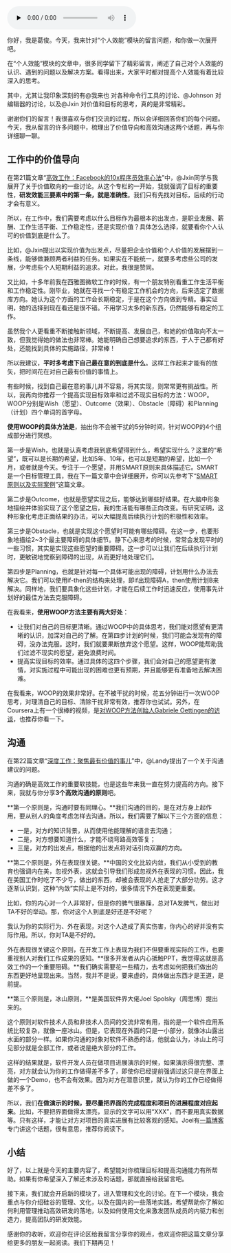 <audio id="audio" title="30 | 答疑篇：关于价值导向和沟通" controls="" preload="none"><source id="mp3" src="https://static001.geekbang.org/resource/audio/2b/1d/2b979dff7ac74c92c0b4fd160b488c1d.mp3"></audio>

你好，我是葛俊。今天，我来针对“个人效能”模块的留言问题，和你做一次展开吧。

在“个人效能”模块的文章中，很多同学留下了精彩留言，阐述了自己对个人效能的认识、遇到的问题以及解决方案。看得出来，大家平时都对提高个人效能有着比较深入的思考。

其中，尤其让我印象深刻的有@我来也 对各种命令行工具的讨论、@Johnson 对编辑器的讨论，以及@Jxin 对价值和目标的思考，真的是非常精彩。

谢谢你们的留言！我很喜欢与你们交流的过程，所以会详细回答你们的每个问题。今天，我从留言的许多问题中，梳理出了价值导向和高效沟通这两个话题，再与你详细聊一聊。

## 工作中的价值导向

在第21篇文章“[高效工作：Facebook的10x程序员效率心法](https://time.geekbang.org/column/article/148170)”中，@Jxin同学与我展开了关于价值取向的一些讨论。从这个专栏的一开始，我就强调了目标的重要性，**研发效能三要素中的第一条，就是准确性**。我们只有先找对目标，后续的行动才会有意义。

所以，在工作中，我们需要考虑以什么目标作为最根本的出发点，是职业发展、薪酬、工作生活平衡、工作稳定性，还是实现价值？具体怎么选择，就要看你个人认可的价值到底是什么了。

比如，@Jxin提出以实现价值为出发点，尽量把企业价值和个人价值的发展摆到一条线，能够做兼顾两者利益的任务。如果实在不能统一，就要多考虑些公司的发展，少考虑些个人短期利益的追求。对此，我很是赞同。

又比如，十多年前我在西雅图微软工作的时候，有一个朋友特别看重工作生活平衡和工作稳定性。刚毕业，她就在寻找一个有稳定工作机会的方向，后来选定了数据库方向。她认为这个方面的工作会长期稳定，于是在这个方向做到专精。事实证明，她的选择到现在看还是很不错。不用学习太多的新东西，仍然能够有稳定的工作。

虽然我个人更看重不断接触新领域，不断提高、发展自己，和她的价值取向不太一致，但我觉得她的做法也非常棒。她能明确自己想要追求的东西，于人于己都有好处，还能找到具体的实施路径，非常棒！

所以我建议，**平时多考虑下自己最在意的到底是什么**。这样工作起来才能有的放矢，把时间花在对自己最有价值的事情上。

有些时候，找到自己最在意的事儿并不容易，将其实现，则常常更有挑战性。所以，我再向你推荐一个提高实现目标效率和过滤不现实目标的方法：WOOP。WOOP分别是Wish（愿望）、Outcome（效果）、Obstacle（障碍）和Planning（计划）四个单词的首字母。

**使用WOOP的具体方法是**，抽出你不会被干扰的5分钟时间，针对WOOP的4个组成部分进行冥想。

第一步是Wish，也就是认真考虑我到底希望得到什么，希望实现什么？这里的“希望”，既可以是长期的希望，比如5年、10年，也可以是短期的希望，比如一个月，或者就是今天。专注于一个愿望，并用SMART原则来具体描述它。SMART是一个目标管理工具，我在下一篇文章中会详细展开，你可以先参考下“[SMART 原则以及实际案例](https://blog.csdn.net/limuzi13/article/details/52245983)”这篇文章。

第二步是Outcome，也就是愿望实现之后，能够达到哪些好结果。在大脑中形象地描绘并体验实现了这个愿望之后，我的生活能有哪些正向改变。有研究证明，这种形象化考虑正面结果的办法，可以大幅提高后续执行计划的积极性和效率。

第三步是Obstacle，也就是实现这个愿望时可能有哪些障碍。在这一步，也要形象地描绘2~3个最主要障碍的具体细节。静下心来思考的时候，常常会发现平时的一些习惯，其实是实现这些愿望的重要障碍。这一步可以让我们在后续执行计划时，更敏锐地觉察到障碍的出现，从而更好地处理它们。

第四步是Planning，也就是针对每一个具体可能出现的障碍，计划用什么办法去解决它。我们可以使用if-then的结构来处理，即if出现障碍A，then使用计划B来解决。同样地，我们要具象化这些计划，才能在后续工作时迅速反应，使用事先计划好的最佳方法去克服障碍。

在我看来，**使用WOOP方法主要有两大好处**：

- 让我们对自己的目标更清晰。通过WOOP中的具体思考，我们能对愿望有更清晰的认识，加深对自己的了解。在第四步计划的时候，我们可能会发现有的障碍，没办法克服。这时，我们就要果断放弃这个愿望。这样，WOOP能帮助我们过滤不现实的愿望，避免浪费时间。
- 提高实现目标的效率。通过具体的这四个步骤，我们会对自己的愿望更有激情，对实施过程中可能出现的困难也更有预期，并且能够更有准备地去解决困难。

在我看来，WOOP的效果非常好。在不被干扰的时候，花五分钟进行一次WOOP思考，对理清自己的目标、清除干扰非常有效，推荐你也试试。另外，在Coursera上有一个很棒的视频，是[对WOOP方法创始人Gabriele Oettingen的访谈](https://www.coursera.org/learn/the-science-of-well-being/lecture/idieS/interview-with-gabriele-oettingen)，也推荐你看一下。

## 沟通

在第22篇文章“[深度工作：聚焦最有价值的事儿](https://time.geekbang.org/column/article/149479)”中，@Landy提出了一个关于沟通建议的问题。

沟通的确是高效工作的重要软技能，也是这些年来我一直在努力提高的方向。接下来，我就与你分享**3个高效沟通的原则**吧。

**第一个原则是，沟通时要有同理心。**我们沟通的目的，是在对方身上起作用，要从别人的角度考虑怎样去沟通。所以，我们需要了解以下三个方面的信息：

- 一是，对方的知识背景，从而使用他能理解的语言去沟通；
- 二是，对方想要知道什么，才能不绕弯路高效答复；
- 三是，对方的出发点，根据他的出发点将对话引向双赢的方向。

**第二个原则是，外在表现很关键。**中国的文化比较内敛，我们从小受到的教育也强调内在美，忽视外表，这就会引导我们形成忽视外在表现的习惯。因此，我在美国工作时吃了不少亏，做出的东西，却被会表现的人抢走了大部分功劳。这才逐渐认识到，这种“内敛”实际上是不对的，很多情况下外在表现更重要。

比如，你的内心对一个人非常好，但是你的脾气很暴躁，总对TA发脾气，做出对TA不好的举动。那，你对这个人到底是好还是不好呢？

我认为你的实际行为、外在表现，对这个人造成了真实伤害，你内心的好并没有实际作用。所以，你对TA是不好的。

外在表现很关键这个原则，在开发工作上表现为我们不但要重视实际的工作，也要重视别人对我们工作成果的感知。**很多开发者从内心抵触PPT，我觉得这就是高效工作的一个重要阻碍。**我们确实需要花一些精力，去考虑如何把我们做出的东西更好地呈现出来。当然，我并不是说，要来虚的，具体做出东西才是王道，是前提。

**第三个原则是，冰山原则，**是美国软件界大佬Joel Spolsky（周思博）提出来的。

这个原则对软件技术人员和非技术人员间的交流非常有用，指的是一个软件应用系统比较复杂，就像一座冰山。但是，它表现在外面的只是一小部分，就像冰山露出水面的部分一样。如果你沟通的对象对软件不熟悉的话，他就会认为，冰山上的可见部分就是全部工作，或者说是绝大部分的工作。

这样的结果就是，软件开发人员在做项目进展演示的时候，如果演示得很完整、漂亮，对方就会认为你的工作做得差不多了，即使你已经提前强调过这只是在界面上做的一个Demo，也不会有效果。因为对方在潜意识里，就认为你的工作已经做得差不多了。

所以，我们**在做演示的时候，要尽量把界面的完成程度和项目的进展程度对应起来**。比如，不要把界面做得太漂亮，显示的文字可以用“XXX”，而不要用真实数据等。只有这样，才能让对方对项目的真实进展有比较客观的感知。Joel有[一篇博客](https://www.joelonsoftware.com/2002/02/13/the-iceberg-secret-revealed/)专门讲这个话题，很有意思，推荐你阅读下。

## 小结

好了，以上就是今天的主要内容了，希望能对你梳理目标和提高沟通能力有所帮助。如果有你希望深入了解还未涉及的话题，那就直接给我留言吧。

接下来，我们就会开启新的模块了，进入管理和文化的讨论。在下一个模块，我会重点与你介绍硅谷的管理、文化，以及在国内的一些落地实践，希望帮助你了解如何利用管理推动高效研发的落地，以及如何使用文化来激发团队成员的内驱力和创造力，提高团队的研发效能。

感谢你的收听，欢迎你在评论区给我留言分享你的观点，也欢迎你把这篇文章分享给更多的朋友一起阅读。我们下期再见！


